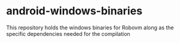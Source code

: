 android-windows-binaries
========================

This repository holds the windows binaries for Robovm along as the specific dependencies needed for the compilation
